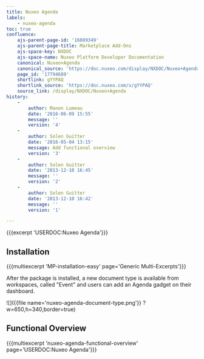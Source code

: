 ```yaml
---
title: Nuxeo Agenda
labels:
    - nuxeo-agenda
toc: true
confluence:
    ajs-parent-page-id: '16089349'
    ajs-parent-page-title: Marketplace Add-Ons
    ajs-space-key: NXDOC
    ajs-space-name: Nuxeo Platform Developer Documentation
    canonical: Nuxeo+Agenda
    canonical_source: 'https://doc.nuxeo.com/display/NXDOC/Nuxeo+Agenda'
    page_id: '17794689'
    shortlink: gYYPAQ
    shortlink_source: 'https://doc.nuxeo.com/x/gYYPAQ'
    source_link: /display/NXDOC/Nuxeo+Agenda
history:
    - 
        author: Manon Lumeau
        date: '2016-06-09 15:55'
        message: ''
        version: '4'
    - 
        author: Solen Guitter
        date: '2016-05-04 13:15'
        message: Add functional overview
        version: '3'
    - 
        author: Solen Guitter
        date: '2013-12-10 16:45'
        message: ''
        version: '2'
    - 
        author: Solen Guitter
        date: '2013-12-10 16:42'
        message: ''
        version: '1'

---
```

{{{excerpt 'USERDOC:Nuxeo Agenda'}}}

## Installation

{{{multiexcerpt 'MP-installation-easy' page='Generic Multi-Excerpts'}}}

After the package is installed, a new document type is available from workspaces, called "Event" and users can add an Agenda gadget on their dashboard.

![]({{file name='nuxeo-agenda-document-type.png'}} ?w=650,h=340,border=true)

## Functional Overview

{{{multiexcerpt 'nuxeo-agenda-functional-overview' page='USERDOC:Nuxeo Agenda'}}}
